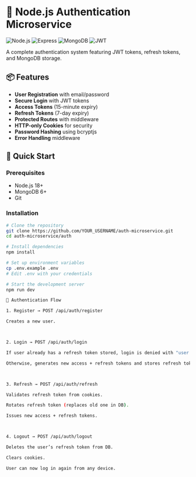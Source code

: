 # 🔐 Node.js Authentication Microservice

![Node.js](https://img.shields.io/badge/Node.js-18%2B-green)
![Express](https://img.shields.io/badge/Express-5%2B-lightgrey)
![MongoDB](https://img.shields.io/badge/MongoDB-7%2B-blue)
![JWT](https://img.shields.io/badge/JWT-Auth-orange)

A complete authentication system featuring JWT tokens, refresh tokens, and MongoDB storage.

## 📦 Features
- **User Registration** with email/password
- **Secure Login** with JWT tokens
- **Access Tokens** (15-minute expiry)
- **Refresh Tokens** (7-day expiry)
- **Protected Routes** with middleware
- **HTTP-only Cookies** for security
- **Password Hashing** using bcryptjs
- **Error Handling** middleware

## 🚀 Quick Start

### Prerequisites
- Node.js 18+
- MongoDB 6+
- Git

### Installation
```bash
# Clone the repository
git clone https://github.com/YOUR_USERNAME/auth-microservice.git
cd auth-microservice/auth

# Install dependencies
npm install

# Set up environment variables
cp .env.example .env
# Edit .env with your credentials

# Start the development server
npm run dev

🔑 Authentication Flow

1. Register → POST /api/auth/register

Creates a new user.



2. Login → POST /api/auth/login

If user already has a refresh token stored, login is denied with "user already logged in".

Otherwise, generates new access + refresh tokens and stores refresh token in DB.



3. Refresh → POST /api/auth/refresh

Validates refresh token from cookies.

Rotates refresh token (replaces old one in DB).

Issues new access + refresh tokens.



4. Logout → POST /api/auth/logout

Deletes the user’s refresh token from DB.

Clears cookies.

User can now log in again from any device.





